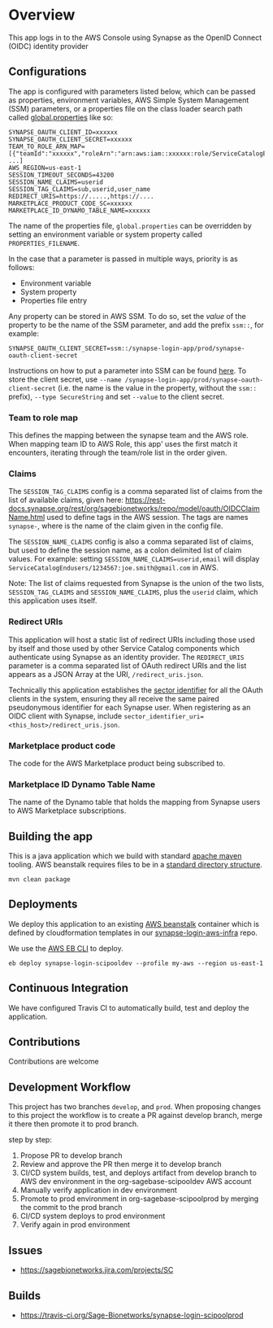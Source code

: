 # Overview
This app logs in to the AWS Console using Synapse as the OpenID Connect
(OIDC) identity provider

## Configurations
The app is configured with parameters listed below, which can be passed as
properties, environment variables, AWS Simple System Management (SSM) parameters,
or a properties file on the class loader search path called 
[global.properties](src/main/resources/global.properties)
like so:

```
SYNAPSE_OAUTH_CLIENT_ID=xxxxxx
SYNAPSE_OAUTH_CLIENT_SECRET=xxxxxx
TEAM_TO_ROLE_ARN_MAP=[{"teamId":"xxxxxx","roleArn":"arn:aws:iam::xxxxxx:role/ServiceCatalogEndusers"}, ...]
AWS_REGION=us-east-1
SESSION_TIMEOUT_SECONDS=43200
SESSION_NAME_CLAIMS=userid
SESSION_TAG_CLAIMS=sub,userid,user_name
REDIRECT_URIS=https://.....,https://....
MARKETPLACE_PRODUCT_CODE_SC=xxxxxx
MARKETPLACE_ID_DYNAMO_TABLE_NAME=xxxxxx

```

The name of the properties file, `global.properties` can be overridden by setting an environment variable or 
system property called `PROPERTIES_FILENAME`.

In the case that a parameter is passed in multiple ways, priority is as follows:
- Environment variable
- System property
- Properties file entry

Any property can be stored in AWS SSM.  To do so, set the *value* of the property to be the name of the SSM parameter, and add the prefix `ssm::`, for example:

```
SYNAPSE_OAUTH_CLIENT_SECRET=ssm::/synapse-login-app/prod/synapse-oauth-client-secret
```

Instructions on how to put a parameter into SSM can be found [here](https://docs.aws.amazon.com/cli/latest/reference/ssm/put-parameter.html).  To store the client secret, use `--name /synapse-login-app/prod/synapse-oauth-client-secret` (i.e. the name is the value in the property, without the `ssm::` prefix), `--type SecureString` and set `--value` to the client secret.

### Team to role map
This defines the mapping between the synapse team and the AWS role. When
mapping team ID to AWS Role, this app' uses the first match it encounters,
iterating through the team/role list in the order given. 

### Claims
The `SESSION_TAG_CLAIMS` config is a comma separated list of claims from the list of
available claims, given here:
https://rest-docs.synapse.org/rest/org/sagebionetworks/repo/model/oauth/OIDCClaimName.html
used to define tags in the AWS session.  The tags are names `synapse-`<claim name>, where <claim name> is the name of the claim given in the config file.

The `SESSION_NAME_CLAIMS` config is also a comma separated list of claims, but used to define the session name, as a colon delimited list of claim values. For example: setting `SESSION_NAME_CLAIMS=userid,email` will display
`ServiceCatalogEndusers/1234567:joe.smith@gmail.com` in AWS.

Note:  The list of claims requested from Synapse is the union of the two lists, `SESSION_TAG_CLAIMS` and `SESSION_NAME_CLAIMS`, plus the `userid` claim, which this application uses itself.

### Redirect URIs
This application will host a static list of redirect URIs including those used by itself and those used by other Service Catalog components which authenticate using Synapse as an identity provider. The `REDIRECT_URIS` parameter is a comma separated list of OAuth redirect URIs and the list appears as a JSON Array at the URI, `/redirect_uris.json`.

Technically this application establishes the [sector identifier](https://openid.net/specs/openid-connect-registration-1_0.html#SectorIdentifierValidation) for all the OAuth clients in the system, ensuring they all receive the same paired pseudonymous identifier for each Synapse user.  When registering as an OIDC client with Synapse, include `sector_identifier_uri=<this_host>/redirect_uris.json`.


### Marketplace product code
The code for the AWS Marketplace product being subscribed to.

### Marketplace ID Dynamo Table Name
The name of the Dynamo table that holds the mapping from Synapse users to AWS Marketplace subscriptions.

## Building the app
This is a java application which we build with standard [apache maven](https://maven.apache.org/what-is-maven.html)
tooling. AWS beanstalk requires files to be in a
[standard directory structure](https://docs.aws.amazon.com/elasticbeanstalk/latest/dg/java-tomcat-platform-directorystructure.html).

```buildoutcfg
mvn clean package
```

## Deployments
We deploy this application to an existing [AWS beanstalk](https://aws.amazon.com/elasticbeanstalk/)
container which is defined by cloudformation templates in our
[synapse-login-aws-infra](https://github.com/Sage-Bionetworks/synapse-login-aws-infra) repo.

We use the [AWS EB CLI](https://docs.aws.amazon.com/elasticbeanstalk/latest/dg/eb-cli3.html)
to deploy.

```
eb deploy synapse-login-scipooldev --profile my-aws --region us-east-1
```

## Continuous Integration
We have configured Travis CI to automatically build, test and deploy the application.

## Contributions
Contributions are welcome

## Development Workflow
This project has two branches `develop`, and `prod`.  When proposing changes to this project
the workflow is to create a PR against develop branch, merge it there then promote it to
prod branch.

step by step:
1. Propose PR to develop branch
2. Review and approve the PR then merge it to develop branch
3. CI/CD system builds, test, and deploys artifact from develop branch to AWS dev
environment in the org-sagebase-scipooldev AWS account
4. Manually verify application in dev environment
5. Promote to prod environment in org-sagebase-scipoolprod by merging the commit to the
prod branch
6. CI/CD system deploys to prod environment
7. Verify again in prod environment

## Issues
* https://sagebionetworks.jira.com/projects/SC

## Builds
* https://travis-ci.org/Sage-Bionetworks/synapse-login-scipoolprod

